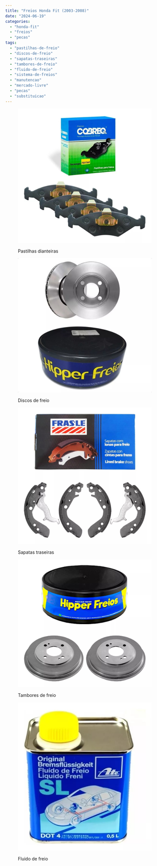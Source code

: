 ```yaml
---
title: "Freios Honda Fit (2003-2008)"
date: "2024-06-19"
categories:
  - "honda-fit"
  - "freios"
  - "pecas"
tags:
  - "pastilhas-de-freio"
  - "discos-de-freio"
  - "sapatas-traseiras"
  - "tambores-de-freio"
  - "fluido-de-freio"
  - "sistema-de-freios"
  - "manutencao"
  - "mercado-livre"
  - "pecas"
  - "substituicao"
---
```


<figure>

[![](media/d_nq_np_2x_974285-mlb71914377292_092023-f.webp)](https://mercadolivre.com/sec/2knoDYh)

<figcaption>

Pastilhas dianteiras

</figcaption>

</figure>

<figure>

[![](media/d_nq_np_2x_973526-mlb54712879912_032023-f.webp)](https://mercadolivre.com/sec/1587zFN)

<figcaption>

Discos de freio

</figcaption>

</figure>

<figure>

[![](media/d_nq_np_2x_718390-mlb71981483055_092023-f.webp)](https://mercadolivre.com/sec/21aFqNg)

<figcaption>

Sapatas traseiras

</figcaption>

</figure>

<figure>

[![](media/d_nq_np_2x_635128-mlb72610997770_112023-f.webp)](https://mercadolivre.com/sec/1tm7ahz)

<figcaption>

Tambores de freio

</figcaption>

</figure>

<figure>

[![](media/d_nq_np_2x_945282-mlb72158378063_102023-f.webp)](https://mercadolivre.com/sec/1yVRNeL)

<figcaption>

Fluido de freio

</figcaption>

</figure>
